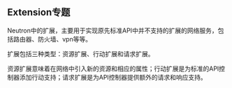 ## Extension专题
Neutron中的扩展，主要用于实现原先标准API中并不支持的扩展的网络服务，包括路由器、防火墙、vpn等等。

扩展包括三种类型：资源扩展、行动扩展和请求扩展。

资源扩展意味着在网络中引入新的资源和相应的属性；行动扩展是为标准的API控制器添加行动支持；请求扩展是为API控制器提供额外的请求和响应支持。

